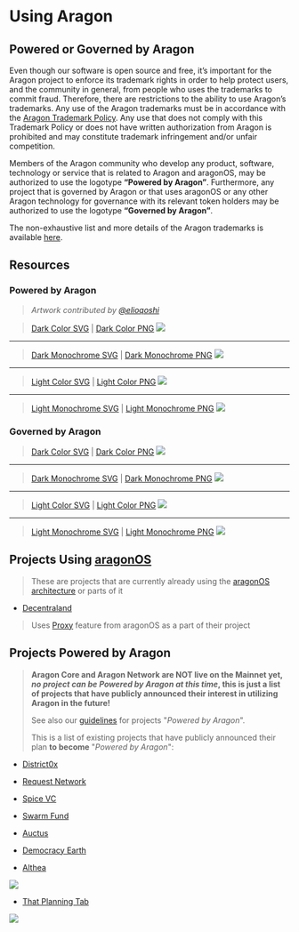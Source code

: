 # Using Aragon

## Powered or Governed by Aragon

Even though our software is open source and free, it’s important for the Aragon project to enforce its trademark rights in order to help protect users, and the community in general, from people who uses the trademarks to commit fraud. Therefore, there are restrictions to the ability to use Aragon’s trademarks. Any use of the Aragon trademarks must be in accordance with the [Aragon Trademark Policy](../documentation/legal/Trademark_policy.md). Any use that does not comply with this Trademark Policy or does not have written authorization from Aragon is prohibited and may constitute trademark infringement and/or unfair competition.

Members of the Aragon community who develop any product, software, technology or service that is related to Aragon and aragonOS, may be authorized to use the logotype **“Powered by Aragon”**. Furthermore, any project that is governed by Aragon or that uses aragonOS or any other Aragon technology for governance with its relevant token holders may be authorized to use the logotype **“Governed by Aragon”**.

The non-exhaustive list and more details of the Aragon trademarks is available [here](../documentation/legal/Trademark_policy.md).

## Resources

### Powered by Aragon

> _Artwork contributed by [@elioqoshi](https://github.com/elioqoshi)_

> [Dark Color SVG](artwork/Powered_By/SVG/Powered_By_Dark_Color.svg) | [Dark Color PNG](artwork/Powered_By/PNG/Powered_By_Dark_Color.png)
[<img src="../artwork/Powered_By/PNG/Powered_By_Dark_Color.png">](artwork/Powered_By/PNG/Powered_By_Dark_Color.png)
___
> [Dark Monochrome SVG](artwork/Powered_By/SVG/Powered_By_Dark_Monochrome.svg) | [Dark Monochrome PNG](artwork/Powered_By/PNG/Powered_By_Dark_Monochrome.png)
[<img src="../artwork/Powered_By/PNG/Powered_By_Dark_Monochrome.png">](artwork/Powered_By/PNG/Powered_By_Dark_Monochrome.png)
___
> [Light Color SVG](artwork/Powered_By/SVG/Powered_By_Light_Color.svg) | [Light Color PNG](artwork/Powered_By/PNG/Powered_By_Light_Color.png)
[<img src="../artwork/Powered_By/PNG/Powered_By_Light_Color.png">](artwork/Powered_By/PNG/Powered_By_Light_Color.png)
___
> [Light Monochrome SVG](artwork/Powered_By/SVG/Powered_By_Light_Monochrome.svg) | [Light Monochrome PNG](artwork/Powered_By/PNG/Powered_By_Light_Monochrome.png)
[<img src="../artwork/Powered_By/PNG/Powered_By_Light_Monochrome.png">](artwork/Powered_By/PNG/Powered_By_Light_Monochrome.png)

### Governed by Aragon

> [Dark Color SVG](artwork/Governed_By/Governed_By_Dark_Color.svg) | [Dark Color PNG](artwork/Governed_By/Governed_By_Dark_Color.png)
[<img src="../artwork/Governed_By/Governed_By_Dark_Color.png">](artwork/Governed_By/Governed_By_Dark_Color.png)
___
> [Dark Monochrome SVG](artwork/Governed_By/Governed_By_Dark_Monochrome.svg) | [Dark Monochrome PNG](artwork/Governed_By/Governed_By_Dark_Monochrome.png)
[<img src="../artwork/Governed_By/Governed_By_Dark_Monochrome.png">](artwork/Governed_By/Governed_By_Dark_Monochrome.png)
___
> [Light Color SVG](artwork/Governed_By/Governed_By_Light_Color.svg) | [Light Color PNG](artwork/Governed_By/Governed_By_Light_Color.png)
[<img src="../artwork/Governed_By/Governed_By_Light_Color.png">](artwork/Governed_By/Governed_By_Light_Color.png)
___
> [Light Monochrome SVG](artwork/Governed_By/Governed_By_Light_Monochrome.svg) | [Light Monochrome PNG](artwork/Governed_By/Governed_By_Light_Monochrome.png)
[<img src="../artwork/Governed_By/Governed_By_Light_Monochrome.png">](artwork/Governed_By/Governed_By_Light_Monochrome.png)

## Projects Using [aragonOS](https://hack.aragon.org/docs/aragonos-ref.html)
> These are projects that are currently already using the [aragonOS architecture](https://hack.aragon.org/docs/aragonos-ref.html) or parts of it

- [Decentraland](https://decentraland.org/)
> Uses [Proxy](https://hack.aragon.org/docs/aragonos-ref.html#3-upgradeability) feature from aragonOS as a part of their project

## Projects Powered by Aragon
> **Aragon Core and Aragon Network are NOT live on the Mainnet yet, _no project can be Powered by Aragon at this time_, this is just a list of projects that have publicly announced their interest in utilizing Aragon in the future!**
>
> See also our [guidelines](../design/powered_by_aragon.md) for projects "_Powered by Aragon_".
>
> This is a list of existing projects that have publicly announced their plan **to become** "_Powered by Aragon_":

- [District0x](https://district0x.io)

- [Request Network](https://request.network)

- [Spice VC](https://www.spicevc.com)

- [Swarm Fund](http://swarm.fund)

- [Auctus](https://auctus.org/)

- [Democracy Earth](https://democracy.earth)

- [Althea](https://altheamesh.com/)

![](../images/projects/althea.jpg)

- [That Planning Tab](https://github.com/aragon/nest/pull/24)

![](../images/projects/that_planning_tab.jpg)
